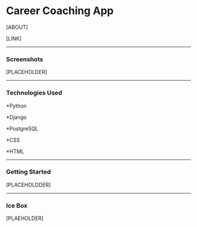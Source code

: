 # Career Coaching App

[ABOUT]

[LINK]

----------------------------------------

### Screenshots

[PLACEHOLDER]

----------------------------------------

### Technologies Used

*Python

*Django

*PostgreSQL

*CSS

*HTML

----------------------------------------

### Getting Started

[PLACEHOLDDER]

----------------------------------------

### Ice Box

[PLAEHOLDER]



